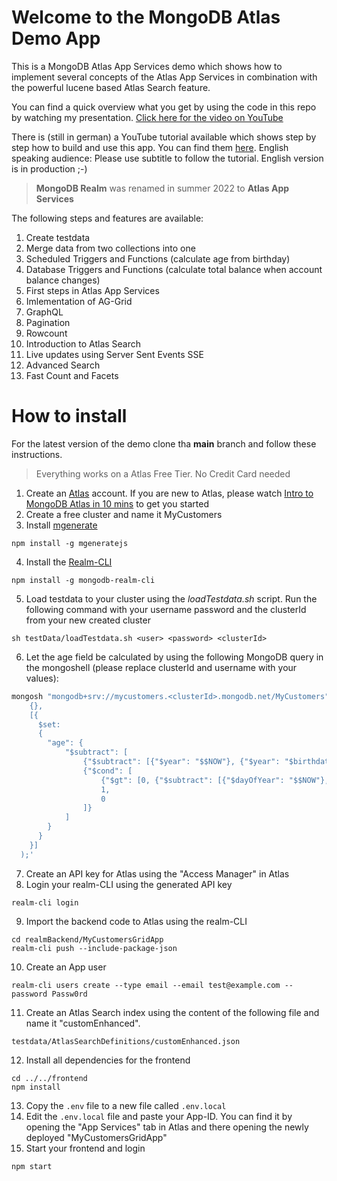 # Welcome to the MongoDB Atlas Demo App
This is a MongoDB Atlas App Services demo which shows how to implement several concepts of the Atlas App Services in combination with the powerful lucene based Atlas Search feature.

You can find a quick overview what you get by using the code in this repo by watching my presentation. [Click here for the video on YouTube](https://youtu.be/vCH4Z4-LS6M)

There is (still in german) a YouTube tutorial available which shows step by step how to build and use this app. You can find them [here](https://youtube.com/playlist?list=PLw_MyzE5EpxVOrsqs9SyCnl3exSkPm1TR). English speaking audience: Please use subtitle to follow the tutorial. English version is in production ;-) 

> **MongoDB Realm** was renamed in summer 2022 to **Atlas App Services**

The following steps and features are available:

1. Create testdata
2. Merge data from two collections into one
3. Scheduled Triggers and Functions (calculate age from birthday)
4. Database Triggers and Functions (calculate total balance when account balance changes)
5. First steps in Atlas App Services
6. Imlementation of AG-Grid
7. GraphQL
8. Pagination
9. Rowcount
10. Introduction to Atlas Search
11. Live updates using Server Sent Events SSE
12. Advanced Search
13. Fast Count and Facets

# How to install
For the latest version of the demo clone tha **main** branch and follow these instructions. 

> Everything works on a Atlas Free Tier. No Credit Card needed

1. Create an [Atlas](https://cloud.mongodb.com) account. If you are new to Atlas, please watch [Intro to MongoDB Atlas in 10 mins](https://youtu.be/xrc7dIO_tXk) to get you started
2. Create a free cluster and name it MyCustomers
3. Install [mgenerate](https://github.com/rueckstiess/mgeneratejs) 
```
npm install -g mgeneratejs
```
4. Install the [Realm-CLI](https://www.mongodb.com/docs/atlas/app-services/cli/)
```
npm install -g mongodb-realm-cli
```
5. Load testdata to your cluster using the *loadTestdata.sh* script. Run the following command with your username password and the clusterId from your new created cluster
```
sh testData/loadTestdata.sh <user> <password> <clusterId>
```
6. Let the age field be calculated by using the following MongoDB query in the mongoshell (please replace clusterId and username with your values):
```bash
mongosh "mongodb+srv://mycustomers.<clusterId>.mongodb.net/MyCustomers" --apiVersion 1 --username <username> --eval 'db.customerSingleView.updateMany(
    {},
    [{
      $set:
      {
        "age": {
            "$subtract": [
                {"$subtract": [{"$year": "$$NOW"}, {"$year": "$birthdate"}]},
                {"$cond": [
                    {"$gt": [0, {"$subtract": [{"$dayOfYear": "$$NOW"},{"$dayOfYear": "$birthdate"}]}]},
                    1,
                    0
                ]}
            ]
        }
      }
    }]
  );'
  ```
7. Create an API key for Atlas using the "Access Manager" in Atlas
8. Login your realm-CLI using the generated API key
```
realm-cli login
```
9. Import the backend code to Atlas using the realm-CLI
```
cd realmBackend/MyCustomersGridApp
realm-cli push --include-package-json
```
10. Create an App user
```
realm-cli users create --type email --email test@example.com --password Passw0rd
```
11. Create an Atlas Search index using the content of the following file and name it "customEnhanced". 
```
testdata/AtlasSearchDefinitions/customEnhanced.json
```

12. Install all dependencies for the frontend
```
cd ../../frontend
npm install
```
13. Copy the ``.env`` file to a new file called ``.env.local``
14. Edit the ``.env.local`` file and paste your App-ID. You can find it by opening the "App Services" tab in Atlas and there opening the newly deployed "MyCustomersGridApp" 
15. Start your frontend and login
```
npm start
```
